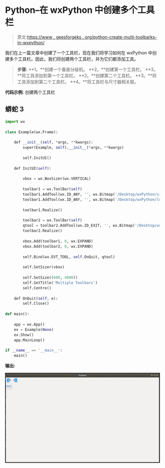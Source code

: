 # Python–在 wxPython 中创建多个工具栏

> 原文:[https://www . geesforgeks . org/python-create-multi-toolbarks-in-wxpython/](https://www.geeksforgeeks.org/python-create-multiple-toolbars-in-wxpython/)

我们在上一篇文章中创建了一个工具栏，现在我们将学习如何在 wxPython 中创建多个工具栏。因此，我们将创建两个工具栏，并为它们都添加工具。

> **步骤:**
> **1。**创建一个垂直分级机。
> **2。**创建第一个工具栏。
> **3。**将工具添加到第一个工具栏。
> **2。**创建第二个工具栏。
> **3。**将工具添加到第二个工具栏。
> **4。**将工具栏与尺寸器相关联。

**代码示例:**
创建两个工具栏

## 蟒蛇 3

```py
import wx

class Example(wx.Frame):

    def __init__(self, *args, **kwargs):
        super(Example, self).__init__(*args, **kwargs)

        self.InitUI()

    def InitUI(self):

        vbox = wx.BoxSizer(wx.VERTICAL)

        toolbar1 = wx.ToolBar(self)
        toolbar1.AddTool(wx.ID_ANY, '', wx.Bitmap('/Desktop/wxPython/signs.png'))
        toolbar1.AddTool(wx.ID_ANY, '', wx.Bitmap('/Desktop/wxPython/login.png'))

        toolbar1.Realize()

        toolbar2 = wx.ToolBar(self)
        qtool = toolbar2.AddTool(wx.ID_EXIT, '', wx.Bitmap('/Desktop/wxPython/password.png'))
        toolbar2.Realize()

        vbox.Add(toolbar1, 0, wx.EXPAND)
        vbox.Add(toolbar2, 0, wx.EXPAND)

        self.Bind(wx.EVT_TOOL, self.OnQuit, qtool)

        self.SetSizer(vbox)

        self.SetSize((600, 4000))
        self.SetTitle('Multiple Toolbars')
        self.Centre()

    def OnQuit(self, e):
        self.Close()

def main():

    app = wx.App()
    ex = Example(None)
    ex.Show()
    app.MainLoop()

if __name__ == '__main__':
    main()
```

**输出:**

![](img/7d03ca6aca5b2ac2855cbe43babc77c3.png)